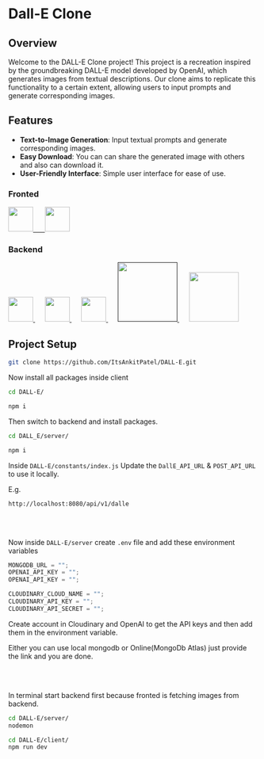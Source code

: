 # Dall-E Clone

## Overview

Welcome to the DALL-E Clone project! This project is a recreation inspired by the groundbreaking DALL-E model developed by OpenAI, which generates images from textual descriptions. Our clone aims to replicate this functionality to a certain extent, allowing users to input prompts and generate corresponding images.

## Features

- **Text-to-Image Generation**: Input textual prompts and generate corresponding images.
- **Easy Download**: You can can share the generated image with others and also can download it.
- **User-Friendly Interface**: Simple user interface for ease of use.

### Fronted

 <p align="left">
 <a href="https://react.dev" target="_blank"><img src="https://cdn.jsdelivr.net/gh/devicons/devicon@latest/icons/react/react-original-wordmark.svg" height="50"/> &nbsp;&nbsp;&nbsp;&nbsp;
 </a>
<a href="https://tailwindcss.com/">
<img src="https://cdn.jsdelivr.net/gh/devicons/devicon@latest/icons/tailwindcss/tailwindcss-original.svg" height="50"/>
</a>
</p>
 
### Backend

<p align="left">
<a href="https://nodejs.org/en" target="_blank">
<img src="https://cdn.jsdelivr.net/gh/devicons/devicon@latest/icons/nodejs/nodejs-original-wordmark.svg" height="50"/>
</a>&nbsp;&nbsp;&nbsp;&nbsp;
<a href="https://expressjs.com/" target="_blank">
<img src="https://cdn.jsdelivr.net/gh/devicons/devicon@latest/icons/express/express-original-wordmark.svg" height="50" />
</a>&nbsp;&nbsp;&nbsp;&nbsp;
<a href="https://www.mongodb.com/" target="_blank">
<img src="https://cdn.jsdelivr.net/gh/devicons/devicon@latest/icons/mongodb/mongodb-original-wordmark.svg" height="50"/>
</a>&nbsp;&nbsp;&nbsp;&nbsp;
<a href="" target="_blank">
<img src="https://www.logo.wine/a/logo/Cloudinary/Cloudinary-Logo.wine.svg" width="120">
</a>&nbsp;&nbsp;&nbsp;&nbsp;
<a href="https://openai.com/product">
<img src="https://upload.wikimedia.org/wikipedia/commons/4/4d/OpenAI_Logo.svg" width="100">
</a>
</p>

## Project Setup

```bash
git clone https://github.com/ItsAnkitPatel/DALL-E.git
```

Now install all packages inside client

```bash
cd DALL-E/

npm i
```

Then switch to backend and install packages.

```bash
cd DALL_E/server/

npm i
```

Inside `DALL-E/constants/index.js`
Update the `DallE_API_URL` & `POST_API_URL` to use it locally.

E.g.

```
http://localhost:8080/api/v1/dalle
```

<br>
<br>

Now inside `DALL-E/server` create `.env` file and add these environment variables

```js
MONGODB_URL = "";
OPENAI_API_KEY = "";
OPENAI_API_KEY = "";

CLOUDINARY_CLOUD_NAME = "";
CLOUDINARY_API_KEY = "";
CLOUDINARY_API_SECRET = "";
```

Create account in Cloudinary and OpenAI to get the API keys and then add them in the environment variable.

Either you can use local mongodb or Online(MongoDb Atlas) just provide the link and you are done.

<br>
<br>

In terminal start backend first because fronted is fetching images from backend.

```bash
cd DALL-E/server/
nodemon
```

```bash
cd DALL-E/client/
npm run dev
```